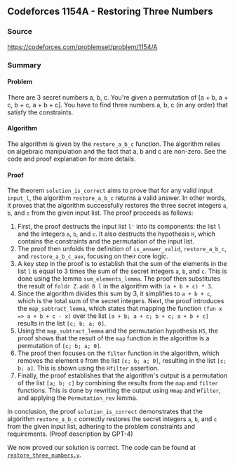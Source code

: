 ## Codeforces 1154A - Restoring Three Numbers

### Source
https://codeforces.com/problemset/problem/1154/A

### Summary
#### Problem
There are 3 secret numbers a, b, c. You're given a permutation of [a + b, a + c, b + c, a + b + c]. You have to find three numbers a, b, c (in any order) that satisfy the constraints.

#### Algorithm
The algorithm is given by the `restore_a_b_c` function. The algorithm relies on algebraic manipulation and the fact that a, b and c are non-zero. See the code and proof explanation for more details.

#### Proof
The theorem `solution_is_correct` aims to prove that for any valid input `input_l`, the algorithm `restore_a_b_c` returns a valid answer. In other words, it proves that the algorithm successfully restores the three secret integers `a`, `b`, and `c` from the given input list.
The proof proceeds as follows:
1. First, the proof destructs the input list `l'` into its components: the list `l` and the integers `a`, `b`, and `c`. It also destructs the hypothesis `H`, which contains the constraints and the permutation of the input list.
2. The proof then unfolds the definition of `is_answer_valid`, `restore_a_b_c`, and `restore_a_b_c_aux`, focusing on their core logic.
3. A key step in the proof is to establish that the sum of the elements in the list `l` is equal to 3 times the sum of the secret integers `a`, `b`, and `c`. This is done using the lemma `sum_elements_lemma`. The proof then substitutes the result of `foldr Z.add 0 l` in the algorithm with `(a + b + c) * 3`.
4. Since the algorithm divides this sum by 3, it simplifies to `a + b + c`, which is the total sum of the secret integers.
Next, the proof introduces the `map_subtract_lemma`, which states that mapping the function `(fun x => a + b + c - x)` over the list `[a + b; a + c; b + c; a + b + c]` results in the list `[c; b; a; 0]`.
5. Using the `map_subtract_lemma` and the permutation hypothesis `H5`, the proof shows that the result of the `map` function in the algorithm is a permutation of `[c; b; a; 0]`.
6. The proof then focuses on the `filter` function in the algorithm, which removes the element `0` from the list `[c; b; a; 0]`, resulting in the list `[c; b; a]`. This is shown using the `Hfilter` assertion.
7. Finally, the proof establishes that the algorithm's output is a permutation of the list `[a; b; c]` by combining the results from the `map` and `filter` functions. This is done by rewriting the output using `Hmap` and `Hfilter`, and applying the `Permutation_rev` lemma.

In conclusion, the proof `solution_is_correct` demonstrates that the algorithm `restore_a_b_c` correctly restores the secret integers `a`, `b`, and `c` from the given input list, adhering to the problem constraints and requirements.
(Proof description by GPT-4)

We now proved our solution is correct. The code can be found at [`restore_three_numbers.v`](./restore_three_numbers.v).
